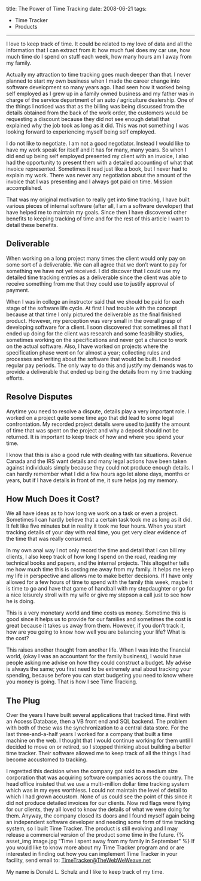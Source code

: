 title: The Power of Time Tracking
date: 2008-06-21
tags: 
- Time Tracker
- Products
---
I love to keep track of time.  It could be related to my love of data and all the information that I can extract from it: how much fuel does my car use, how much time do I spend on stuff each week, how many hours am I away from my family. 

Actually my attraction to time tracking goes much deeper than that.  I never planned to start my own business when I made the career change into software development so many years ago.  I had seen how it worked being self employed as I grew up in a family owned business and my father was in charge of the service department of an auto / agriculture dealership.  One of the things I noticed was that as the billing was being discussed from the details obtained from the back of the work order, the customers would be requesting a discount because they did not see enough detail that explained why the job took as long as it did.  This was not something I was looking forward to experiencing myself being self employed. 

I do not like to negotiate.  I am not a good negotiator.  Instead I would like to have my work speak for itself and it has for many, many years.  So when I did end up being self employed presented my client with an invoice, I also had the opportunity to present them with a detailed accounting of what that invoice represented.  Sometimes it read just like a book, but I never had to explain my work.  There was never any negotiation about the amount of the invoice that I was presenting and I always got paid on time.  Mission accomplished. 

That was my original motivation to really get into time tracking, I have built various pieces of internal software (after all, I am a software developer) that have helped me to maintain my goals.  Since then I have discovered other benefits to keeping tracking of time and for the rest of this article I want to detail these benefits. 
## Deliverable
When working on a long project many times the client would only pay on some sort of a deliverable.  We can all agree that we don’t want to pay for something we have not yet received.  I did discover that I could use my detailed time tracking entries as a deliverable since the client was able to receive something from me that they could use to justify approval of payment. 

When I was in college an instructor said that we should be paid for each stage of the software life cycle.  At first I had trouble with the concept because at that time I only pictured the deliverable as the final finished product.  However, my perception was very small in the overall grasp of developing software for a client.  I soon discovered that sometimes all that I ended up doing for the client was research and some feasibility studies, sometimes working on the specifications and never got a chance to work on the actual software.  Also, I have worked on projects where the specification phase went on for almost a year; collecting rules and processes and writing about the software that would be built.  I needed regular pay periods.  The only way to do this and justify my demands was to provide a deliverable that ended up being the details from my time tracking efforts. 
## Resolve Disputes 
Anytime you need to resolve a dispute, details play a very important role.  I worked on a project quite some time ago that did lead to some legal confrontation.  My recorded project details were used to justify the amount of time that was spent on the project and why a deposit should not be returned.  It is important to keep track of how and where you spend your time. 

I know that this is also a good rule with dealing with tax situations.  Revenue Canada and the IRS want details and many legal actions have been taken against individuals simply because they could not produce enough details.  I can hardly remember what I did a few hours ago let alone days, months or years, but if I have details in front of me, it sure helps jog my memory. 
## How Much Does it Cost? 
We all have ideas as to how long we work on a task or even a project.  Sometimes I can hardly believe that a certain task took me as long as it did.  It felt like five minutes but in reality it took me four hours.  When you start tracking details of your day with real time, you get very clear evidence of the time that was really consumed. 

In my own anal way I not only record the time and detail that I can bill my clients, I also keep track of how long I spend on the road, reading my technical books and papers, and the internal projects.  This altogether tells me how much time this is costing me away from my family.  It helps me keep my life in perspective and allows me to make better decisions.  If I have only allowed for a few hours of time to spend with the family this week, maybe it is time to go and have that game of handball with my stepdaughter or go for a nice leisurely stroll with my wife or give my stepson a call just to see how he is doing. 

This is a very monetary world and time costs us money.  Sometime this is good since it helps us to provide for our families and sometimes the cost is great because it takes us away from them.  However, if you don’t track it, how are you going to know how well you are balancing your life?  What is the cost? 

This raises another thought from another life. When I was into the financial world, (okay I was an accountant for the family business), I would have people asking me advise on how they could construct a budget.  My advise is always the same; you first need to be extremely anal about tracking your spending, because before you can start budgeting you need to know where you money is going.  That is how I see Time Tracking. 
## The Plug 
Over the years I have built several applications that tracked time.  First with an Access Database, then a VB front end and SQL backend.  The problem with both of these was the synchronization to a central data store.  For the last three-and-a-half years I worked for a company that built a time machine on the web.  I thought that I would continue working for them until I decided to move on or retired, so I stopped thinking about building a better time tracker.  Their software allowed me to keep track of all the things I had become accustomed to tracking. 

I regretted this decision when the company got sold to a medium size corporation that was acquiring software companies across the country.  The head office insisted that we use a multi-million dollar time tracking system which was in my eyes worthless.  I could not maintain the level of detail to which I had grown accustom.  None of us could see the point of this since it did not produce detailed invoices for our clients.  Now red flags were flying for our clients, they all loved to know the details of what we were doing for them.  Anyway, the company closed its doors and I found myself again being an independent software developer and needing some form of time tracking system, so I built Time Tracker.  The product is still evolving and I may release a commercial version of the product some time in the future. 
{% asset_img image.jpg "Time I spent away from my family in September" %}
If you would like to know more about my Time Tracker program and or are interested in finding out how you can implement Time Tracker in your facility, send email to: [TimeTracker@TheWebWeWeave.net](mailto:TimeTracker@TheWebWeWeave.net) 

My name is Donald L. Schulz and I like to keep track of my time. 

